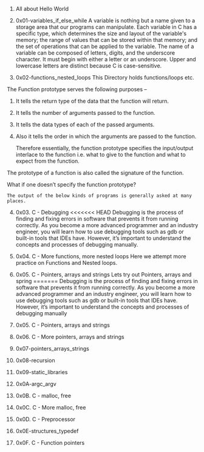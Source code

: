 1. All about Hello World

2. 0x01-variables_if_else_while
	A variable is nothing but a name given to a storage area that our programs can manipulate. Each variable in C has a specific type, which determines the size and layout of the variable's memory; the range of values that can be stored within that memory; and the set of operations that can be applied to the variable. The name of a variable can be composed of letters, digits, and the underscore character. It must begin with either a letter or an underscore. Upper and lowercase letters are distinct because C is case-sensitive.


3. 0x02-functions_nested_loops
	This Directory holds functions/loops etc.

The Function prototype serves the following purposes – 

1) It tells the return type of the data that the function will return. 

2) It tells the number of arguments passed to the function. 

3) It tells the data types of each of the passed arguments. 

4) Also it tells the order in which the arguments are passed to the function.

	Therefore essentially, the function prototype specifies the input/output interlace to the function i.e. what to give to the function and what to expect from the function.

The prototype of a function is also called the signature of the function.

What if one doesn’t specify the function prototype? 

	The output of the below kinds of programs is generally asked at many places. 

4. 0x03. C - Debugging
<<<<<<< HEAD
	Debugging is the process of finding and fixing errors in software that prevents it from running correctly. As you become a more advanced programmer and an industry engineer, you will learn how to use debugging tools such as gdb or built-in tools that IDEs have. However, it’s important to understand the concepts and processes of debugging manually.


5. 0x04. C - More functions, more nested loops
Here we attempt more practice on Functions and Nested loops.

6. 0x05. C - Pointers, arrays and strings
Lets try out Pointers, arrays and spring
=======
	Debugging is the process of finding and fixing errors in software that prevents it from running correctly. As you become a more advanced programmer and an industry engineer, you will learn how to use debugging tools such as gdb or built-in tools that IDEs have. However, it’s important to understand the concepts and processes of debugging manually

5. 0x05. C - Pointers, arrays and strings

6. 0x06. C - More pointers, arrays and strings

7. 0x07-pointers_arrays_strings

8. 0x08-recursion

9. 0x09-static_libraries

10. 0x0A-argc_argv

11. 0x0B. C - malloc, free

12. 0x0C. C - More malloc, free

13. 0x0D. C - Preprocessor

14. 0x0E-structures_typedef

15. 0x0F. C - Function pointers
